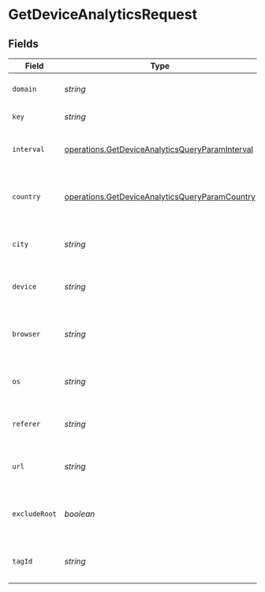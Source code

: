 # GetDeviceAnalyticsRequest


## Fields

| Field                                                                                                              | Type                                                                                                               | Required                                                                                                           | Description                                                                                                        |
| ------------------------------------------------------------------------------------------------------------------ | ------------------------------------------------------------------------------------------------------------------ | ------------------------------------------------------------------------------------------------------------------ | ------------------------------------------------------------------------------------------------------------------ |
| `domain`                                                                                                           | *string*                                                                                                           | :heavy_minus_sign:                                                                                                 | The domain of the short link.                                                                                      |
| `key`                                                                                                              | *string*                                                                                                           | :heavy_minus_sign:                                                                                                 | The short link slug.                                                                                               |
| `interval`                                                                                                         | [operations.GetDeviceAnalyticsQueryParamInterval](../../models/operations/getdeviceanalyticsqueryparaminterval.md) | :heavy_minus_sign:                                                                                                 | The interval to retrieve analytics for.                                                                            |
| `country`                                                                                                          | [operations.GetDeviceAnalyticsQueryParamCountry](../../models/operations/getdeviceanalyticsqueryparamcountry.md)   | :heavy_minus_sign:                                                                                                 | The country to retrieve analytics for.                                                                             |
| `city`                                                                                                             | *string*                                                                                                           | :heavy_minus_sign:                                                                                                 | The city to retrieve analytics for.                                                                                |
| `device`                                                                                                           | *string*                                                                                                           | :heavy_minus_sign:                                                                                                 | The device to retrieve analytics for.                                                                              |
| `browser`                                                                                                          | *string*                                                                                                           | :heavy_minus_sign:                                                                                                 | The browser to retrieve analytics for.                                                                             |
| `os`                                                                                                               | *string*                                                                                                           | :heavy_minus_sign:                                                                                                 | The OS to retrieve analytics for.                                                                                  |
| `referer`                                                                                                          | *string*                                                                                                           | :heavy_minus_sign:                                                                                                 | The referer to retrieve analytics for.                                                                             |
| `url`                                                                                                              | *string*                                                                                                           | :heavy_minus_sign:                                                                                                 | The URL to retrieve analytics for.                                                                                 |
| `excludeRoot`                                                                                                      | *boolean*                                                                                                          | :heavy_minus_sign:                                                                                                 | Whether to exclude the root link from the response.                                                                |
| `tagId`                                                                                                            | *string*                                                                                                           | :heavy_minus_sign:                                                                                                 | The tag ID to retrieve analytics for.                                                                              |